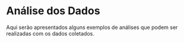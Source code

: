 # Análise dos Dados

Aqui serão apresentados alguns exemplos de análises que podem ser realizadas com os dados coletados.

